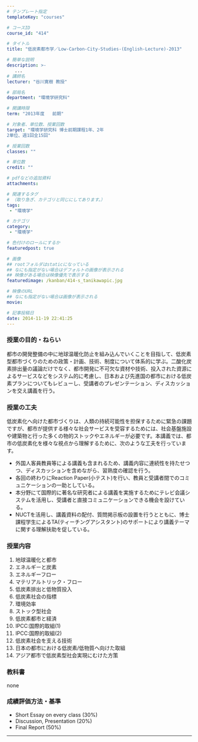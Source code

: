 ```yaml
---
# テンプレート指定
templateKey: "courses"

# コースID
course_id: "414"

# タイトル
title: "低炭素都市学／Low-Carbon-City-Studies-(English-Lecture)-2013"

# 簡単な説明
description: >-
   ...
# 講師名
lecturer: "谷川寛樹 教授"

# 部局名
department: "環境学研究科"

# 開講時限
term: "2013年度	前期"

# 対象者、単位数、授業回数
target: "環境学研究科 博士前期課程1年、2年
2単位、週1回全15回"

# 授業回数
classes: ""

# 単位数
credit: ""

# pdfなどの追加資料
attachments:

# 関連するタグ
# （取り急ぎ、カテゴリと同じにしてあります。）
tags:
 - "環境学"

# カテゴリ
category:
 - "環境学"

# 色付けのロールにするか
featuredpost: true

# 画像
## rootフォルダはstaticになっている
## なにも指定がない場合はデフォルトの画像が表示される
## 映像がある場合は映像優先で表示する
featuredimage: /kanban/414-s_tanikawapic.jpg

# 映像のURL
## なにも指定がない場合は画像が表示される
movie: 

# 記事投稿日
date: 2014-11-19 22:41:25
---
```


### 授業の目的・ねらい

都市の開発整備の中に地球温暖化防止を組み込んでいくことを目指して、低炭素型都市づくりのための政策・計画、技術、制度について体系的に学ぶ。二酸化炭素排出量の議論だけでなく、都市開発に不可欠な資材や技術、投入された資源によるサービスなどをシステム的に考慮し、日本および先進国の都市における低炭素プランについてもレビューし、受講者のプレゼンテーション、ディスカッションを交え講義を行う。


### 授業の工夫

低炭素化へ向けた都市づくりは、人類の持続可能性を担保するために緊急の課題ですが、都市が提供する様々な社会サービスを受容するためには、社会基盤施設や建築物と行った多くの物的ストックやエネルギーが必要です。本講義では、都市の低炭素化を様々な視点から理解するために、次のような工夫を行っています。

* 外国人客員教員等による講義も含まれるため、講義内容に連続性を持たせつつ、ディスカッションを含めながら、習熟度の確認を行う。
* 各回の終わりにReaction Paper(小テスト)を行い、教員と受講者間でのコミュニケーションの一助としている。
* 本分野にて国際的に著名な研究者による講義を実施するためにテレビ会議システムを活用し、受講者と直接コミュニケーションできる機会を設けている。
* NUCTを活用し、講義資料の配付、質問掲示板の設置を行うとともに、博士課程学生によるTA(ティーチングアシスタント)のサポートにより講義テーマに関する理解扶助を促している。





### 授業内容

1. 地球温暖化と都市
2. エネルギーと炭素
3. エネルギーフロー
4. マテリアルトリック・フロー
5. 低炭素排出と低物質投入
6. 低炭素社会の指標
7. 環境効率
8. ストック型社会
9. 低炭素都市と経済
10. IPCC:国際的取組(1)
11. IPCC:国際的取組(2)
12. 低炭素社会を支える技術
13. 日本の都市における低炭素/低物質へ向けた取組
14. アジア都市で低炭素型社会実現にむけた方策

### 教科書

none











### 成績評価方法・基準

* Short Essay on every class (30%)
* Discussion, Presentation (20%)
* Final Report (50%)



-----